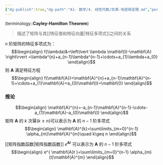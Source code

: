 ```yaml
---
{"dg-publish":true,"dg-path":"A1- 数学/4. 线性代数/凯莱-哈密顿定理.md","permalink":"/A1- 数学/4. 线性代数/凯莱-哈密顿定理/","dgPassFrontmatter":true,"noteIcon":"","created":"2024-08-07T22:59:53.985+08:00","updated":"2025-04-14T18:25:19.662+08:00"}
---
```


(terminology::**Cayley-Hamilton Theorem**)
>描述了矩阵与其[[特征值和特征向量\|特征多项式]]之间的关系

$n$ 阶矩阵的特征多项式为：
$$\begin{align}
f(\lambda)&=\left\lvert  \lambda \mathbf{I}-\mathbf{A} \right\rvert =\lambda^{n}+a_{n-1}\lambda^{n-1}+\cdots+a_{1}\lambda+a_{0}
\end{align}$$
则 $\mathbf{A}$ 满足特征方程
$$\begin{align}
f(\mathbf{A})=\mathbf{A}^{n}+a_{n-1}\mathbf{A}^{n-1}+\cdots+a_{1}\mathbf{A}+a_{0}\mathbf{I}=\mathbf{0}
\end{align}$$

### 推论
$$\begin{align}
\mathbf{A}^{n}=-a_{n-1}\mathbf{A}^{n-1}-\cdots-a_{1}\mathbf{A}-a_{0}\mathbf{I}
\end{align}$$
矩阵 $\mathbf{A}$ 的 $k$ 次幂($k\geq n$)可以表示为 $\mathbf{A}$ 的 $n-1$ 阶多项式
$$\begin{align}
\mathbf{A}^{k}=\sum\limits_{m=0}^{n-1} \alpha_{m}\mathbf{A}^{m}\quad k\geq n
\end{align}$$

[[矩阵指数函数\|矩阵指数函数]] $e^{ \mathbf{A}t }$ 可以表示为 $\mathbf{A}$ 的 $n-1$ 阶多项式
$$\begin{align}
e^{ \mathbf{A}t }=\sum\limits_{m=0}^{n-1} \alpha_{m}(t)\mathbf{A}^{m}
\end{align}$$

